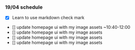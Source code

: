 
### 19/04 schedule
- [X] Learn to use markdown check mark
- [] update homepage ui with my image assets ~10:40-12:00
- [] update homepage ui with my image assets
- [] update homepage ui with my image assets
- [] update homepage ui with my image assets